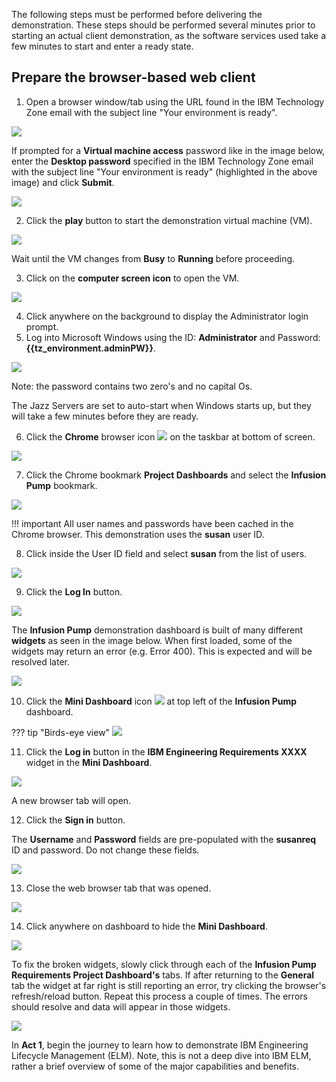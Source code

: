 The following steps must be performed before delivering the demonstration. These steps should be performed several minutes prior to starting an actual client demonstration, as the software services used take a few minutes to start and enter a ready state.

## Prepare the browser-based web client

1. Open a browser window/tab using the URL found in the IBM Technology Zone email with the subject line "Your environment is ready".

![](_attachments/TZURL.png)

If prompted for a **Virtual machine access** password like in the image below, enter the **Desktop password** specified in the IBM Technology Zone email with the subject line "Your environment is ready" (highlighted in the above image) and click **Submit**.

![](_attachments/TZVMPassword.png)

2. Click the **play** button to start the demonstration virtual machine (VM).

![](_attachments/TZVM.png)

Wait until the VM changes from **Busy** to **Running** before proceeding.

3. Click on the **computer screen icon** to open the VM.

![](_attachments/TZVMReady.png)

4. Click anywhere on the background to display the Administrator login prompt.
5. Log into Microsoft Windows using the ID: **Administrator** and Password: **{{tz_environment.adminPW}}**.

![](_attachments/AdminLogin.png)

Note: the password contains two zero's and no capital Os.

The Jazz Servers are set to auto-start when Windows starts up, but they will take a few minutes before they are ready.

6. Click the **Chrome** browser icon ![](_attachments/ChromeIcon.png) on the taskbar at bottom of screen.

![](_attachments/WindowsTaskBar.png)

7. Click the Chrome bookmark **Project Dashboards** and select the **Infusion Pump** bookmark.

![](_attachments/ChromeBookmark.png)

!!! important
    All user names and passwords have been cached in the Chrome browser. This demonstration uses the **susan** user ID.

8. Click inside the User ID field and select **susan** from the list of users.

![](_attachments/SelectUser.png)

9. Click the **Log In** button.

![](_attachments/LoginIn.png)

The **Infusion Pump** demonstration dashboard is built of many different **widgets** as seen in the image below. When first loaded, some of the widgets may return an error (e.g. Error 400). This is expected and will be resolved later.

![](_attachments/WidgetError.png)

10. Click the **Mini Dashboard** icon ![](_attachments/MiniDashboardIcon.png) at top left of the **Infusion Pump** dashboard.

??? tip "Birds-eye view"
   ![](_attachments/Dashboard-MiniDashboard.png)

11. Click the **Log in** button in the **IBM Engineering Requirements XXXX** widget in the **Mini Dashboard**.

![](_attachments/SignInMiniDashboard.png)

A new browser tab will open.

12. Click the **Sign in** button.

The **Username** and **Password** fields are pre-populated with the **susanreq** ID and password. Do not change these fields.

![](_attachments/LoginMiniDashboards.png)

13. Close the web browser tab that was opened.

![](_attachments/CloseBrowserTab.png)

14. Click anywhere on dashboard to hide the **Mini Dashboard**.

![](_attachments/CompleteDashboard.png)

<!-- At this point the **Infusion Pump** dashboard should be fully loaded with out errors. If not, wait a minute and click the browser refresh icon ![](_attachments/ChromeRefresh.png). Repeat if necessary. -->
To fix the broken widgets, slowly click through each of the **Infusion Pump Requirements Project Dashboard's** tabs. If after returning to the **General** tab the widget at far right is still reporting an error, try clicking the browser's refresh/reload button. Repeat this process a couple of times. The errors should resolve and data will appear in those widgets.

![](_attachments/WidgetError2.png)

In **Act 1**, begin the journey to learn how to demonstrate IBM Engineering Lifecycle Management (ELM). Note, this is not a deep dive into IBM ELM, rather a brief overview of some of the major capabilities and benefits.
